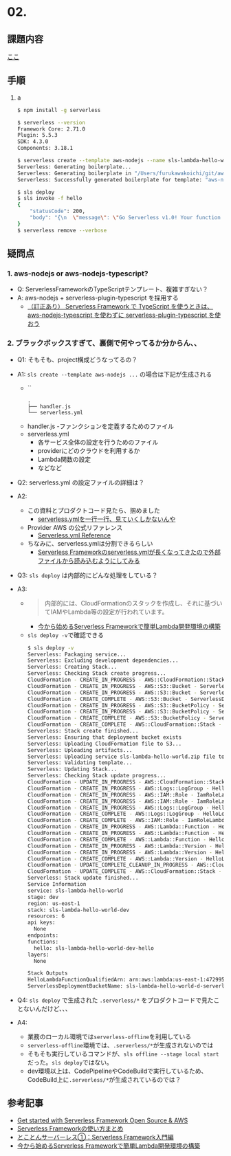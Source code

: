 # 02.
## 課題内容
[ここ](../README.md#02.)

## 手順
1. a
    ```bash
    $ npm install -g serverless

    $ serverless --version
    Framework Core: 2.71.0
    Plugin: 5.5.3
    SDK: 4.3.0
    Components: 3.18.1

    $ serverless create --template aws-nodejs --name sls-lambda-hello-world --path sls-lambda-hello-world
    Serverless: Generating boilerplate...
    Serverless: Generating boilerplate in "/Users/furukawakoichi/git/aws-training/ch2/02/sls-lambda-hello-world"
    Serverless: Successfully generated boilerplate for template: "aws-nodejs"

    $ sls deploy
    $ sls invoke -f hello
    {
        "statusCode": 200,
        "body": "{\n  \"message\": \"Go Serverless v1.0! Your function executed successfully!\",\n  \"input\": {}\n}"
    }
    $ serverless remove --verbose
    ```

## 疑問点
### 1. aws-nodejs or aws-nodejs-typescript?
- Q: ServerlessFrameworkのTypeScriptテンプレート、複雑すぎない？
- A: aws-nodejs + serverless-plugin-typescript を採用する
  - [（訂正あり） Serverless Framework で TypeScript を使うときは、aws-nodejs-typescript を使わずに serverless-plugin-typescript を使おう](https://team-6.hatenablog.jp/entry/2021/02/14/210839)

### 2. ブラックボックスすぎて、裏側で何やってるか分からん、、
- Q1: そもそも、project構成どうなってるの？
- A1: `sls create --template aws-nodejs ...` の場合は下記が生成される
  - ``
    ```
    .
    ├── handler.js
    └── serverless.yml
    ```
  - handler.js
    -ファンクションを定義するためのファイル
  - serverless.yml
    - 各サービス全体の設定を行うためのファイル
    - providerにどのクラウドを利用するか
    - Lambda関数の設定
    - などなど

- Q2: serverless.yml の設定ファイルの詳細は？
- A2: 
  - この資料とプロダクトコード見たら、掴めました
    - [serverless.ymlを一行一行、見ていくしかないんや](https://zenn.dev/han_aru/articles/aabac861bc519d1220a5)
  - Provider AWS の公式リファレンス
    - [Serverless.yml Reference](https://www.serverless.com/framework/docs/providers/aws/guide/serverless.yml)
  - ちなみに、serverless.ymlは分割できるらしい
    - [Serverless Frameworkのserverless.ymlが長くなってきたので外部ファイルから読み込むようにしてみる](https://dev.classmethod.jp/articles/serverless-yml-read-external-file/)

- Q3: `sls deploy` は内部的にどんな処理をしている？
- A3:
  - > 内部的には、CloudFormationのスタックを作成し、それに基づいてIAMやLambda等の設定が行われています。
    - [今から始めるServerless Frameworkで簡単Lambda開発環境の構築](https://dev.classmethod.jp/articles/easy-deploy-of-lambda-with-serverless-framework/)
  - `sls deploy -v`で確認できる
    ```sh
    $ sls deploy -v
    Serverless: Packaging service...
    Serverless: Excluding development dependencies...
    Serverless: Creating Stack...
    Serverless: Checking Stack create progress...
    CloudFormation - CREATE_IN_PROGRESS - AWS::CloudFormation::Stack - sls-lambda-hello-world-dev
    CloudFormation - CREATE_IN_PROGRESS - AWS::S3::Bucket - ServerlessDeploymentBucket
    CloudFormation - CREATE_IN_PROGRESS - AWS::S3::Bucket - ServerlessDeploymentBucket
    CloudFormation - CREATE_COMPLETE - AWS::S3::Bucket - ServerlessDeploymentBucket
    CloudFormation - CREATE_IN_PROGRESS - AWS::S3::BucketPolicy - ServerlessDeploymentBucketPolicy
    CloudFormation - CREATE_IN_PROGRESS - AWS::S3::BucketPolicy - ServerlessDeploymentBucketPolicy
    CloudFormation - CREATE_COMPLETE - AWS::S3::BucketPolicy - ServerlessDeploymentBucketPolicy
    CloudFormation - CREATE_COMPLETE - AWS::CloudFormation::Stack - sls-lambda-hello-world-dev
    Serverless: Stack create finished...
    Serverless: Ensuring that deployment bucket exists
    Serverless: Uploading CloudFormation file to S3...
    Serverless: Uploading artifacts...
    Serverless: Uploading service sls-lambda-hello-world.zip file to S3 (567 B)...
    Serverless: Validating template...
    Serverless: Updating Stack...
    Serverless: Checking Stack update progress...
    CloudFormation - UPDATE_IN_PROGRESS - AWS::CloudFormation::Stack - sls-lambda-hello-world-dev
    CloudFormation - CREATE_IN_PROGRESS - AWS::Logs::LogGroup - HelloLogGroup
    CloudFormation - CREATE_IN_PROGRESS - AWS::IAM::Role - IamRoleLambdaExecution
    CloudFormation - CREATE_IN_PROGRESS - AWS::IAM::Role - IamRoleLambdaExecution
    CloudFormation - CREATE_IN_PROGRESS - AWS::Logs::LogGroup - HelloLogGroup
    CloudFormation - CREATE_COMPLETE - AWS::Logs::LogGroup - HelloLogGroup
    CloudFormation - CREATE_COMPLETE - AWS::IAM::Role - IamRoleLambdaExecution
    CloudFormation - CREATE_IN_PROGRESS - AWS::Lambda::Function - HelloLambdaFunction
    CloudFormation - CREATE_IN_PROGRESS - AWS::Lambda::Function - HelloLambdaFunction
    CloudFormation - CREATE_COMPLETE - AWS::Lambda::Function - HelloLambdaFunction
    CloudFormation - CREATE_IN_PROGRESS - AWS::Lambda::Version - HelloLambdaVersionEP1Ji8RR8AQw8PZ95IgwRu1SLoi1lcOGH11SshtYxI
    CloudFormation - CREATE_IN_PROGRESS - AWS::Lambda::Version - HelloLambdaVersionEP1Ji8RR8AQw8PZ95IgwRu1SLoi1lcOGH11SshtYxI
    CloudFormation - CREATE_COMPLETE - AWS::Lambda::Version - HelloLambdaVersionEP1Ji8RR8AQw8PZ95IgwRu1SLoi1lcOGH11SshtYxI
    CloudFormation - UPDATE_COMPLETE_CLEANUP_IN_PROGRESS - AWS::CloudFormation::Stack - sls-lambda-hello-world-dev
    CloudFormation - UPDATE_COMPLETE - AWS::CloudFormation::Stack - sls-lambda-hello-world-dev
    Serverless: Stack update finished...
    Service Information
    service: sls-lambda-hello-world
    stage: dev
    region: us-east-1
    stack: sls-lambda-hello-world-dev
    resources: 6
    api keys:
      None
    endpoints:
    functions:
      hello: sls-lambda-hello-world-dev-hello
    layers:
      None

    Stack Outputs
    HelloLambdaFunctionQualifiedArn: arn:aws:lambda:us-east-1:472995540411:function:sls-lambda-hello-world-dev-hello:2
    ServerlessDeploymentBucketName: sls-lambda-hello-world-d-serverlessdeploymentbuck-dh42h76ur1k
    ```

- Q4: `sls deploy` で生成された `.serverless/*` をプロダクトコードで見たことないんだけど、、、
- A4: 
  - 業務のローカル環境では`serverless-offline`を利用している
  - `serverless-offline`環境では、`.serverless/*`が生成されないのでは
  - そもそも実行しているコマンドが、`sls offline --stage local start`だった。`sls deploy`ではない。
  - dev環境以上は、CodePipelineやCodeBuildで実行しているため、CodeBuild上に`.serverless/*`が生成されているのでは？

## 参考記事
- [Get started with Serverless Framework Open Source & AWS](https://www.serverless.com/framework/docs/getting-started/)
- [Serverless Frameworkの使い方まとめ](https://serverless.co.jp/blog/25/)
- [とことんサーバーレス①：Serverless Framework入門編](https://qiita.com/hiroshik1985/items/6d979ff1afb56953b62e)
- [今から始めるServerless Frameworkで簡単Lambda開発環境の構築](https://dev.classmethod.jp/articles/easy-deploy-of-lambda-with-serverless-framework/)